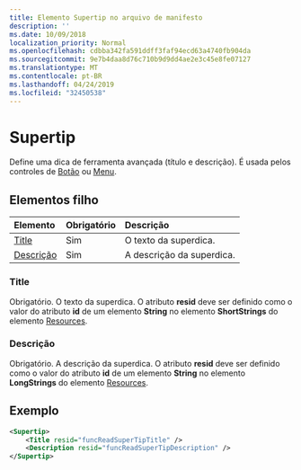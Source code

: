 ```yaml
---
title: Elemento Supertip no arquivo de manifesto
description: ''
ms.date: 10/09/2018
localization_priority: Normal
ms.openlocfilehash: cdbba342fa591ddff3faf94ecd63a4740fb904da
ms.sourcegitcommit: 9e7b4daa8d76c710b9d9dd4ae2e3c45e8fe07127
ms.translationtype: MT
ms.contentlocale: pt-BR
ms.lasthandoff: 04/24/2019
ms.locfileid: "32450538"
---
```

# <a name="supertip"></a>Supertip

Define uma dica de ferramenta avançada (título e descrição). É usada pelos controles de [Botão](control.md#button-control) ou [Menu](control.md#menu-dropdown-button-controls).

## <a name="child-elements"></a>Elementos filho

|  Elemento |  Obrigatório  |  Descrição  |
|:-----|:-----|:-----|
|  [Title](#title)        | Sim |   O texto da superdica.         |
|  [Descrição](#description)  | Sim |  A descrição da superdica.    |

### <a name="title"></a>Title

Obrigatório. O texto da superdica. O atributo **resid** deve ser definido como o valor do atributo **id** de um elemento **String** no elemento **ShortStrings** do elemento [Resources](resources.md).

### <a name="description"></a>Descrição

Obrigatório. A descrição da superdica. O atributo **resid** deve ser definido como o valor do atributo **id** de um elemento **String** no elemento **LongStrings** do elemento [Resources](resources.md).

## <a name="example"></a>Exemplo

```xml
<Supertip>
    <Title resid="funcReadSuperTipTitle" />
    <Description resid="funcReadSuperTipDescription" />
</Supertip>
```
